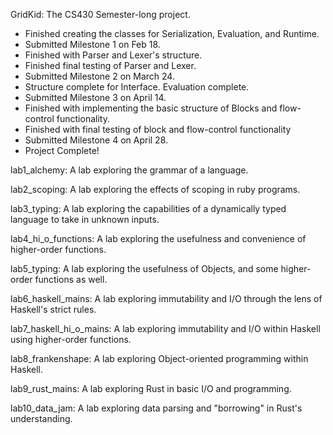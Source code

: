 GridKid: The CS430 Semester-long project.
  - Finished creating the classes for Serialization, Evaluation, and Runtime.
  - Submitted Milestone 1 on Feb 18.
  - Finished with Parser and Lexer's structure.
  - Finished final testing of Parser and Lexer.
  - Submitted Milestone 2 on March 24.
  - Structure complete for Interface. Evaluation complete.
  - Submitted Milestone 3 on April 14.
  - Finished with implementing the basic structure of Blocks and flow-control functionality.
  - Finished with final testing of block and flow-control functionality
  - Submitted Milestone 4 on April 28.
  - Project Complete!

lab1_alchemy: A lab exploring the grammar of a language.

lab2_scoping: A lab exploring the effects of scoping in ruby programs.

lab3_typing: A lab exploring the capabilities of a dynamically typed language to take in unknown inputs.

lab4_hi_o_functions: A lab exploring the usefulness and convenience of higher-order functions.

lab5_typing: A lab exploring the usefulness of Objects, and some higher-order functions as well.

lab6_haskell_mains: A lab exploring immutability and I/O through the lens of Haskell's strict rules.

lab7_haskell_hi_o_mains: A lab exploring immutability and I/O within Haskell using higher-order functions.

lab8_frankenshape: A lab exploring Object-oriented programming within Haskell.

lab9_rust_mains: A lab exploring Rust in basic I/O and programming.

lab10_data_jam: A lab exploring data parsing and "borrowing" in Rust's understanding.